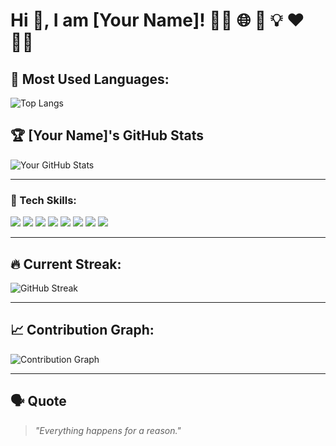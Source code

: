 # Hi 👋, I am [Your Name]! 👨‍💻 🌐 🚀 💡 ❤️ 🚴‍♂️

## 🚀 Most Used Languages:
![Top Langs](https://github-readme-stats.vercel.app/api/top-langs/?username=your-username&layout=compact&theme=radical)

## 🏆 [Your Name]'s GitHub Stats
![Your GitHub Stats](https://github-readme-stats.vercel.app/api?username=your-username&show_icons=true&theme=radical)

---

### 🔧 Tech Skills:
<p align="left">
  <img src="https://img.shields.io/badge/Windows-0078D6?style=flat&logo=windows&logoColor=white" />
  <img src="https://img.shields.io/badge/VS%20Code-0078D4.svg?style=flat&logo=visual-studio-code&logoColor=white" />
  <img src="https://img.shields.io/badge/Git-F05032.svg?style=flat&logo=git&logoColor=white" />
  <img src="https://img.shields.io/badge/HTML-E34F26.svg?style=flat&logo=html5&logoColor=white" />
  <img src="https://img.shields.io/badge/CSS-1572B6.svg?style=flat&logo=css3&logoColor=white" />
  <img src="https://img.shields.io/badge/Sass-CC6699.svg?style=flat&logo=sass&logoColor=white" />
  <img src="https://img.shields.io/badge/JavaScript-F7DF1E.svg?style=flat&logo=javascript&logoColor=black" />
  <img src="https://img.shields.io/badge/React-61DAFB.svg?style=flat&logo=react&logoColor=black" />
</p>

---

## 🔥 Current Streak:
![GitHub Streak](https://github-readme-streak-stats.herokuapp.com/?user=your-username&theme=radical)

---

## 📈 Contribution Graph:
![Contribution Graph](https://activity-graph.herokuapp.com/graph?username=your-username&theme=redical)

---

## 🗣 Quote
> *"Everything happens for a reason."*
